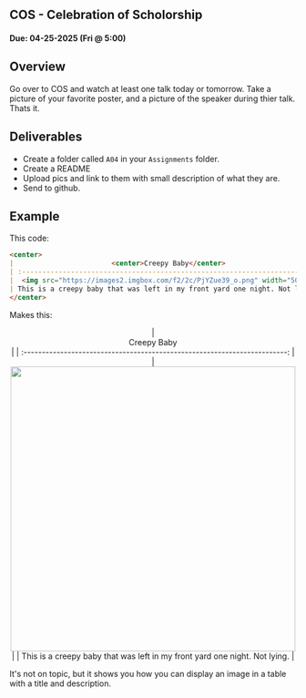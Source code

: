 ## COS - Celebration of Scholorship

#### Due: 04-25-2025 (Fri @ 5:00)

## Overview

Go over to COS and watch at least one talk today or tomorrow. Take a picture of your favorite poster, and a picture of the speaker during thier talk. Thats it.

## Deliverables

- Create a folder called `A04` in your `Assignments` folder.
- Create a README
- Upload pics and link to them with small description of what they are.
- Send to github.

## Example

This code:

```md
<center>
|                        <center>Creepy Baby</center>                        |
| :------------------------------------------------------------------------: |
|  <img src="https://images2.imgbox.com/f2/2c/PjYZue39_o.png" width="500">   |
| This is a creepy baby that was left in my front yard one night. Not lying. |
</center>
```

Makes this:

<center>
| <center>Creepy Baby</center> |
| :------------------------------------------------------------------------: |
| <img src="https://images2.imgbox.com/f2/2c/PjYZue39_o.png" width="500"> |
| This is a creepy baby that was left in my front yard one night. Not lying. |
</center>

It's not on topic, but it shows you how you can display an image in a table with a title and description.
